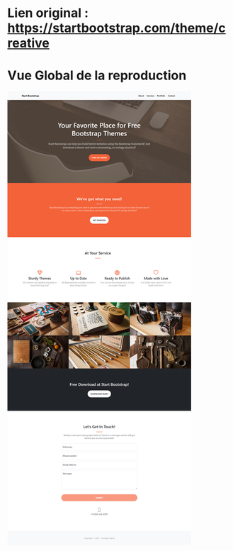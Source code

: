 # Lien original : https://startbootstrap.com/theme/creative

# Vue Global de la reproduction
![Image de la reproduction](maquette_3.png)